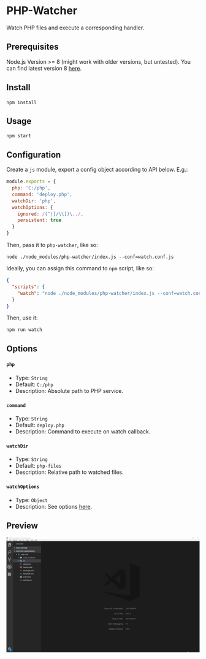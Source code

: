 # PHP-Watcher
Watch PHP files and execute a corresponding handler.

## Prerequisites
Node.js Version >= 8 (might work with older versions, but untested). You can find latest version 8 [here](https://nodejs.org/download/release/v8.11.2/).

## Install
```
npm install
```

## Usage
```
npm start
```

## Configuration
Create a `js` module, export a config object according to API below. E.g.:
```js
module.exports = {
  php: 'C:/php',
  command: 'deploy.php',
  watchDir: 'php',
  watchOptions: {
    ignored: /(^|[/\\])\../,
    persistent: true
  }
}
```
Then, pass it to `php-watcher`, like so:
```
node ./node_modules/php-watcher/index.js --conf=watch.conf.js
```
Ideally, you can assign this command to `npm` script, like so:
```json
{
  "scripts": {
    "watch": "node ./node_modules/php-watcher/index.js --conf=watch.conf.js"
  }
}
```
Then, use it:
```
npm run watch
```

## Options

#### `php`
* Type: `String`
* Default: `C:/php`
* Description: Absolute path to PHP service.

#### `command`
* Type: `String`
* Default: `deploy.php`
* Description: Command to execute on watch callback.

#### `watchDir`
* Type: `String`
* Default: `php-files`
* Description: Relative path to watched files.

#### `watchOptions`
* Type: `Object`
* Description: See options [here](https://github.com/paulmillr/chokidar#api).

## Preview
![Alt](preview.gif)
